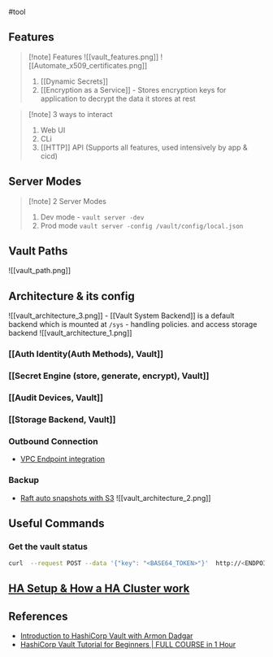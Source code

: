 #tool 
## Features
>[!note] Features
>![[vault_features.png]]
>![[Automate_x509_certificates.png]]
>1. [[Dynamic Secrets]]
>2. [[Encryption as a Service]] - Stores encryption keys for application to decrypt the data it stores at rest

>[!note] 3 ways to interact
>1. Web UI
>2. CLi
>3. [[HTTP]] API (Supports all features, used intensively by app & cicd)


## Server Modes
>[!note] 2 Server Modes
>1. Dev mode - ``vault server -dev``
>2. Prod mode ``vault server -config /vault/config/local.json``


## Vault Paths
![[vault_path.png]]

## Architecture & its config
![[vault_architecture_3.png]]
	- [[Vault System Backend]] is a default backend which is mounted at ``/sys`` - handling policies. and access storage backend
![[vault_architecture_1.png]]
### [[Auth Identity(Auth Methods), Vault]]

### [[Secret Engine (store, generate, encrypt), Vault]]

### [[Audit Devices, Vault]]

### [[Storage Backend, Vault]]
### Outbound Connection
- [VPC Endpoint integration](https://nlbsg.udemy.com/course/integrating-hashicorp-vault-with-aws/learn/lecture/23668904#overview)
### Backup
- [Raft  auto snapshots with S3](https://nlbsg.udemy.com/course/integrating-hashicorp-vault-with-aws/learn/lecture/23879748#overview)
![[vault_architecture_2.png]]


## Useful Commands
### Get the vault status
```bash
curl  --request POST --data '{"key": "<BASE64_TOKEN>"}'  http://<ENDPOINT>/v1/sys/unseal | jq
```

## [HA Setup & How a HA Cluster work](https://developer.hashicorp.com/vault/docs/concepts/ha)

## References
- [Introduction to HashiCorp Vault with Armon Dadgar](https://www.youtube.com/watch?v=VYfl-DpZ5wM)
- [HashiCorp Vault Tutorial for Beginners | FULL COURSE in 1 Hour](https://youtu.be/ae72pKpXe-s)

